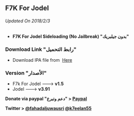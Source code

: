 ## **F7K For Jodel**
###### Updated On 2018/2/3

- **F7K For Jodel Sideloading (No Jailbreak) "بدون جيلبريك"**



###  Download Link "رابط التحميل" 
 - Download IPA file from  [Here ](https://mega.nz/#!kIUDRJQB!vW1Q2Rj3di-dIq5vjhDf1XopBeagYXTz4MqDvOAVrok)
 
 ### Version "الأصدار" 
- F7k For Jodel ---> **v1.5**
- Jodel ---> **v3.91**

 
 **Donate via paypal "دعم وتبرع" > [Paypal](https://www.paypal.me/Spoofsnap)**

**Twitter > [@fahadaljuwausri](https://twitter.com/fahadaljuwausri) [@k7eelan55](https://twitter.com/K7eelan55)**

